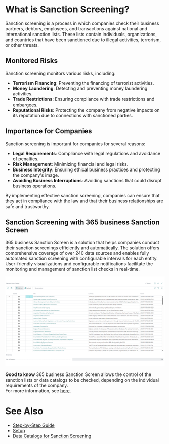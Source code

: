 # What is Sanction Screening?

Sanction screening is a process in which companies check their business partners, debtors, employees, and transactions against national and international sanction lists. These lists contain individuals, organizations, and countries that have been sanctioned due to illegal activities, terrorism, or other threats.

## Monitored Risks

Sanction screening monitors various risks, including:
- **Terrorism Financing**: Preventing the financing of terrorist activities.
- **Money Laundering**: Detecting and preventing money laundering activities.
- **Trade Restrictions**: Ensuring compliance with trade restrictions and embargoes.
- **Reputational Risks**: Protecting the company from negative impacts on its reputation due to connections with sanctioned parties.

## Importance for Companies

Sanction screening is important for companies for several reasons:
- **Legal Requirements**: Compliance with legal regulations and avoidance of penalties.
- **Risk Management**: Minimizing financial and legal risks.
- **Business Integrity**: Ensuring ethical business practices and protecting the company's image.
- **Avoiding Business Interruptions**: Avoiding sanctions that could disrupt business operations.

By implementing effective sanction screening, companies can ensure that they act in compliance with the law and that their business relationships are safe and trustworthy.

## Sanction Screening with 365 business Sanction Screen

365 business Sanction Screen is a solution that helps companies conduct their sanction screenings efficiently and automatically. The solution offers comprehensive coverage of over 240 data sources and enables fully automated sanction screening with configurable intervals for each entity. User-friendly visualizations and configurable notifications facilitate the monitoring and management of sanction list checks in real-time.

![365 business Sanction Screen - Data Catalogs](/assets/images/365-business-sanction-screen/sanctionscreen.data-catalog.en-US.png)

<div class="alert alert-notice">
    <i class="fa-duotone fa-solid fa-lightbulb fa-xl"></i>
    <strong>Good to know</strong> 365 business Sanction Screen allows the control of the sanction lists or data catalogs to be checked, depending on the individual requirements of the company.<br>
    For more information, see <a href="data-sources.md">here</a>.
</div>

# See Also

- [Step-by-Step Guide](get-started.md)
- [Setup](setup.md)
- [Data Catalogs for Sanction Screening](data-sources.md)
